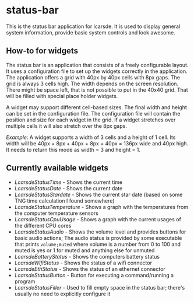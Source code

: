# status-bar
This is the status bar application for lcarsde. It is used to display general system information, provide basic system controls and look awesome.

## How-to for widgets
The status bar is an application that consists of a freely configurable layout. It uses a configuration file to set up the widgets correctly in the application. The application offers a grid with 40px by 40px cells with 8px gaps. The grid is always 3 cells high. The width depends on the screen resolution. There might be space left, that is not possible to put in the 40x40 grid. That will be filled with special place holder widgets.

A widget may support different cell-based sizes. The final width and height can be set in the configuration file. The configuration file will contain the position and size for each widget in the grid. If a widget stretches over multiple cells it will also stretch over the 8px gaps.

*Example*: A widget supports a width of 3 cells and a height of 1 cell. Its width will be 40px + 8px + 40px + 8px + 40px = 136px wide and 40px high. It needs to return this mode as width = 3 and height = 1.

## Currently available widgets
* *LcarsdeStatusTime* - Shows the current time
* *LcarsdeStatusDate* - Shows the current date
* *LcarsdeStatusStardate* - Shows the current star date (based on some TNG time calculation I found somewhere)
* *LcarsdeStatusTemperature* - Shows a graph with the temperatures from the computer temperature sensors
* *LcarsdeStatusCpuUsage* - Shows a graph with the current usages of the different CPU cores
* *LcarsdeStatusAudio* - Shows the volume level and provides buttons for basic audio actions; The audio status is provided by some executable that prints `volume;muted` where volume is a number from 0 to 100 and muted is yes or 1 for muted and anything else for unmuted
* *LcarsdeBatteryStatus* - Shows the computers battery status
* *LcarsdeWifiStatus* - Shows the status of a wifi connector
* *LcarsdeEthStatus* - Shows the status of an ethernet connector
* *LcarsdeStatusButton* - Button for executing a command/running a program
* *LcarsdeStatusFiller* - Used to fill empty space in the status bar; there's usually no need to explicitly configure it
